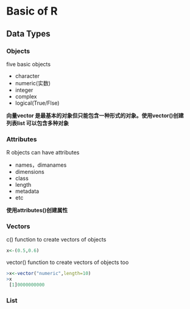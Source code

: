 # Basic of R
## Data Types
### Objects
five basic objects  
- character
- numeric(实数)
- integer
- complex
- logical(True/Flse)

**向量vector 是最基本的对象但只能包含一种形式的对象。使用vector()创建**  
**列表list 可以包含多种对象**

### Attributes
R objects can have attributes  
- names，dimanames
- dimensions
- class
- length
- metadata
- etc
  
**使用attributes()创建属性**

### Vectors
c() function to create vectors of objects
```r
x<-(0.5,0.6)
```
vector() function to create vectors of objects too
```r
>x<-vector("numeric",length=10)
>x
 [1]0000000000
```

### List
